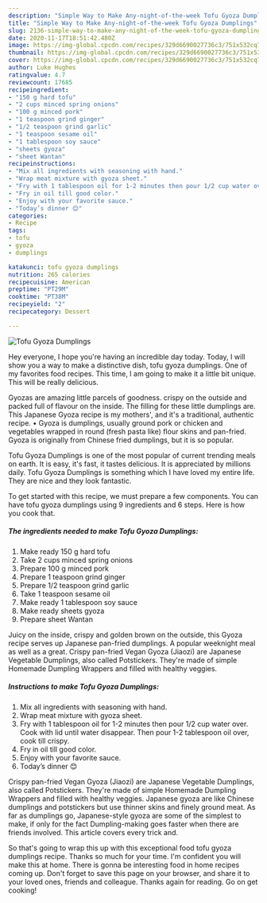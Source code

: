 ```yaml
---
description: "Simple Way to Make Any-night-of-the-week Tofu Gyoza Dumplings"
title: "Simple Way to Make Any-night-of-the-week Tofu Gyoza Dumplings"
slug: 2136-simple-way-to-make-any-night-of-the-week-tofu-gyoza-dumplings
date: 2020-11-17T18:51:42.480Z
image: https://img-global.cpcdn.com/recipes/329d6690027736c3/751x532cq70/tofu-gyoza-dumplings-recipe-main-photo.jpg
thumbnail: https://img-global.cpcdn.com/recipes/329d6690027736c3/751x532cq70/tofu-gyoza-dumplings-recipe-main-photo.jpg
cover: https://img-global.cpcdn.com/recipes/329d6690027736c3/751x532cq70/tofu-gyoza-dumplings-recipe-main-photo.jpg
author: Luke Hughes
ratingvalue: 4.7
reviewcount: 17685
recipeingredient:
- "150 g hard tofu"
- "2 cups minced spring onions"
- "100 g minced pork"
- "1 teaspoon grind ginger"
- "1/2 teaspoon grind garlic"
- "1 teaspoon sesame oil"
- "1 tablespoon soy sauce"
- "sheets gyoza"
- "sheet Wantan"
recipeinstructions:
- "Mix all ingredients with seasoning with hand."
- "Wrap meat mixture with gyoza sheet."
- "Fry with 1 tablespoon oil for 1-2 minutes then pour 1/2 cup water over. Cook with lid until water disappear. Then pour 1-2 tablespoon oil over, cook till crispy."
- "Fry in oil till good color."
- "Enjoy with your favorite sauce."
- "Today’s dinner 😊"
categories:
- Recipe
tags:
- tofu
- gyoza
- dumplings

katakunci: tofu gyoza dumplings 
nutrition: 265 calories
recipecuisine: American
preptime: "PT29M"
cooktime: "PT38M"
recipeyield: "2"
recipecategory: Dessert

---
```



![Tofu Gyoza Dumplings](https://img-global.cpcdn.com/recipes/329d6690027736c3/751x532cq70/tofu-gyoza-dumplings-recipe-main-photo.jpg)

Hey everyone, I hope you're having an incredible day today. Today, I will show you a way to make a distinctive dish, tofu gyoza dumplings. One of my favorites food recipes. This time, I am going to make it a little bit unique. This will be really delicious.

Gyozas are amazing little parcels of goodness. crispy on the outside and packed full of flavour on the inside. The filling for these little dumplings are. This Japanese Gyoza recipe is my mothers&#39;, and it&#39;s a traditional, authentic recipe. • Gyoza is dumplings, usually ground pork or chicken and vegetables wrapped in round (fresh pasta like) flour skins and pan-fried. Gyoza is originally from Chinese fried dumplings, but it is so popular.

Tofu Gyoza Dumplings is one of the most popular of current trending meals on earth. It is easy, it's fast, it tastes delicious. It is appreciated by millions daily. Tofu Gyoza Dumplings is something which I have loved my entire life. They are nice and they look fantastic.


To get started with this recipe, we must prepare a few components. You can have tofu gyoza dumplings using 9 ingredients and 6 steps. Here is how you cook that.

<!--inarticleads1-->

##### The ingredients needed to make Tofu Gyoza Dumplings:

1. Make ready 150 g hard tofu
1. Take 2 cups minced spring onions
1. Prepare 100 g minced pork
1. Prepare 1 teaspoon grind ginger
1. Prepare 1/2 teaspoon grind garlic
1. Take 1 teaspoon sesame oil
1. Make ready 1 tablespoon soy sauce
1. Make ready sheets gyoza
1. Prepare sheet Wantan


Juicy on the inside, crispy and golden brown on the outside, this Gyoza recipe serves up Japanese pan-fried dumplings. A popular weeknight meal as well as a great. Crispy pan-fried Vegan Gyoza (Jiaozi) are Japanese Vegetable Dumplings, also called Potstickers. They&#39;re made of simple Homemade Dumpling Wrappers and filled with healthy veggies. 

<!--inarticleads2-->

##### Instructions to make Tofu Gyoza Dumplings:

1. Mix all ingredients with seasoning with hand.
1. Wrap meat mixture with gyoza sheet.
1. Fry with 1 tablespoon oil for 1-2 minutes then pour 1/2 cup water over. Cook with lid until water disappear. Then pour 1-2 tablespoon oil over, cook till crispy.
1. Fry in oil till good color.
1. Enjoy with your favorite sauce.
1. Today’s dinner 😊


Crispy pan-fried Vegan Gyoza (Jiaozi) are Japanese Vegetable Dumplings, also called Potstickers. They&#39;re made of simple Homemade Dumpling Wrappers and filled with healthy veggies. Japanese gyoza are like Chinese dumplings and potstickers but use thinner skins and finely ground meat. As far as dumplings go, Japanese-style gyoza are some of the simplest to make, if only for the fact Dumpling-making goes faster when there are friends involved. This article covers every trick and. 

So that's going to wrap this up with this exceptional food tofu gyoza dumplings recipe. Thanks so much for your time. I'm confident you will make this at home. There is gonna be interesting food in home recipes coming up. Don't forget to save this page on your browser, and share it to your loved ones, friends and colleague. Thanks again for reading. Go on get cooking!
